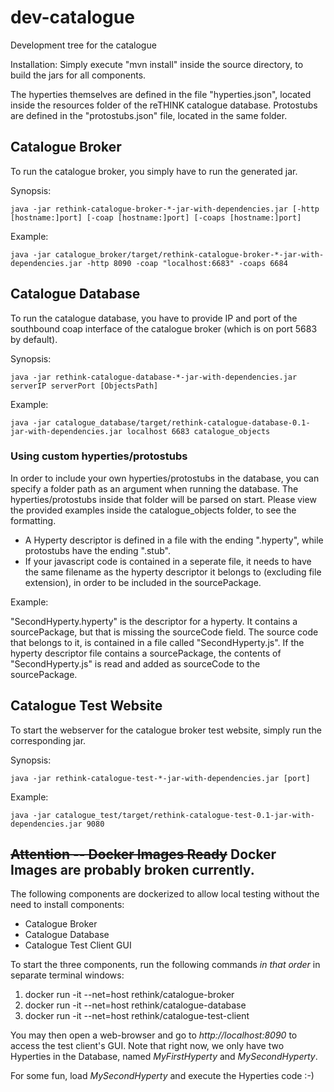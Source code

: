 # dev-catalogue
Development tree for the catalogue

Installation:
Simply execute "mvn install" inside the source directory, to build the jars for all components.

The hyperties themselves are defined in the file "hyperties.json", located inside the resources folder of the reTHINK catalogue database. Protostubs are defined in the "protostubs.json" file, located in the same folder.


## Catalogue Broker

To run the catalogue broker, you simply have to run the generated jar.

Synopsis:

`java -jar rethink-catalogue-broker-*-jar-with-dependencies.jar [-http [hostname:]port] [-coap [hostname:]port] [-coaps [hostname:]port]`

Example:

`java -jar catalogue_broker/target/rethink-catalogue-broker-*-jar-with-dependencies.jar -http 8090 -coap "localhost:6683" -coaps 6684`


## Catalogue Database

To run the catalogue database, you have to provide IP and port of the southbound coap interface of the catalogue broker (which is on port 5683 by default).

Synopsis:

`java -jar rethink-catalogue-database-*-jar-with-dependencies.jar serverIP serverPort [ObjectsPath]`

Example:

`java -jar catalogue_database/target/rethink-catalogue-database-0.1-jar-with-dependencies.jar localhost 6683 catalogue_objects`

### Using custom hyperties/protostubs

In order to include your own hyperties/protostubs in the database, you can specify a folder path as an argument when running the database. The hyperties/protostubs inside that folder will be parsed on start. Please view the provided examples inside the catalogue_objects folder, to see the formatting.

* A Hyperty descriptor is defined in a file with the ending ".hyperty", while protostubs have the ending ".stub".
* If your javascript code is contained in a seperate file, it needs to have the same filename as the hyperty descriptor it belongs to (excluding file extension), in order to be included in the sourcePackage.

Example:

"SecondHyperty.hyperty" is the descriptor for a hyperty. It contains a sourcePackage, but that is missing the sourceCode field.
The source code that belongs to it, is contained in a file called "SecondHyperty.js".
If the hyperty descriptor file contains a sourcePackage, the contents of "SecondHyperty.js" is read and added as sourceCode to the sourcePackage.


## Catalogue Test Website

To start the webserver for the catalogue broker test website, simply run the corresponding jar.

Synopsis:

`java -jar rethink-catalogue-test-*-jar-with-dependencies.jar [port]`

Example:

`java -jar catalogue_test/target/rethink-catalogue-test-0.1-jar-with-dependencies.jar 9080` 


##  ~~Attention -- Docker Images Ready~~ Docker Images are probably broken currently.

The following components are dockerized to allow local testing without the need to install components:

* Catalogue Broker
* Catalogue Database
* Catalogue Test Client GUI

To start the three components, run the following commands _in that order_ in separate terminal windows:

1. docker run -it --net=host rethink/catalogue-broker
2. docker run -it --net=host rethink/catalogue-database
3. docker run -it --net=host rethink/catalogue-test-client


You may then open a web-browser and go to _http://localhost:8090_ to access the test client's GUI.  Note that right now, we only have two Hyperties in the Database, named _MyFirstHyperty_ and _MySecondHyperty_.

For some fun, load _MySecondHyperty_ and execute the Hyperties code :-)


